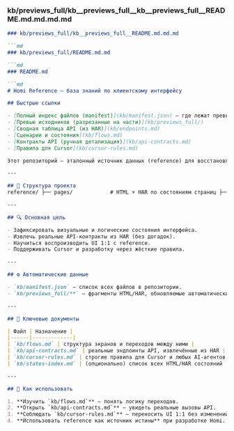 ### kb/previews_full/kb__previews_full__kb__previews_full__README.md.md.md.md

```md
### kb/previews_full/kb__previews_full__README.md.md.md

```md
### kb/previews_full/README.md.md

```md
### README.md

```md
# Homi Reference — база знаний по клиентскому интерфейсу

## Быстрые ссылки

- [Полный индекс файлов (manifest)](kb/manifest.json) — где лежат превью и части больших файлов  
- [Превью исходников (разрезанные на части)](kb/previews_full/)  
- [Сводная таблица API (из HAR)](kb/endpoints.md)  
- [Сценарии и состояния](kb/flows.md)  
- [Контракты API (ручная детализация)](kb/api-contracts.md)  
- [Правила для Cursor](kb/cursor-rules.md)

Этот репозиторий — эталонный источник данных (reference) для восстановления клиентского интерфейса записи на услуги (по аналогии с Alteg.io / Yclients).

---

## 📁 Структура проекта
reference/ ├── pages/            # HTML + HAR по состояниям страниц ├── flows/            # полные HAR-пути (3 старта × guest/auth) ├── assets/           # css, шрифты, tokens.json └── kb/               # база знаний (тексты, карты, контракты)

---

## 🔍 Основная цель

- Зафиксировать визуальные и логические состояния интерфейса.  
- Извлечь реальные API-контракты из HAR (без догадок).  
- Научиться воспроизводить UI 1:1 с reference.  
- Поддерживать Cursor и разработку через жёсткие правила.

---

## ⚙️ Автоматические данные

- `kb/manifest.json` — список всех файлов в репозитории.  
- `kb/previews_full/**` — фрагменты HTML/HAR, обновляемые автоматически через GitHub Actions.

---

## 🧠 Ключевые документы

| Файл | Назначение |
|------|-------------|
| `kb/flows.md` | структура экранов и переходов между ними |
| `kb/api-contracts.md` | реальные эндпоинты API, извлечённые из HAR |
| `kb/cursor-rules.md` | строгие правила для Cursor и любых AI-агентов |
| `kb/states-index.md` | (опционально) список всех HTML/HAR состояний |

---

## 🚀 Как использовать

1. **Изучить `kb/flows.md`** — понять логику переходов.  
2. **Открыть `kb/api-contracts.md`** — увидеть реальные вызовы API.  
3. **Соблюдать `kb/cursor-rules.md`** — переносить UI 1:1 без изменений логики.  
4. **Использовать reference как источник истины** при разработке Homi.

```

```

```

```

